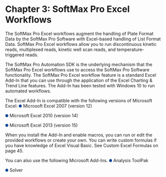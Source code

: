# Chapter 3: SoftMax Pro Excel Workflows

The SoftMax Pro Excel workflows augment the handling of Plate Format Data by the SoftMax Pro Software with Excel-based handling of List Format Data. SoftMax Pro Excel workflows allow you to run discontinuous kinetic reads, multiplexed reads, kinetic well scan reads, and temperature-triggered reads.

The SoftMax Pro Automation SDK is the underlying mechanism that the SoftMax Pro Excel workflows use to access the SoftMax Pro Software functionality. The SoftMax Pro Excel workflow feature is a standard Excel Add-In that you can use through the application of the Excel Charting & Trend Line features. The Add-In has been tested with Windows 10 to run automated workflows.

The Excel Add-In is compatible with the following versions of Microsoft Excel: ![](<../../../../../.gitbook/assets/1 (1) (1) (1) (1) (1) (1) (1).png>) Microsoft Excel 2007 (version 12)

![](<../../../../../.gitbook/assets/2 (2) (1) (1).png>) Microsoft Excel 2010 (version 14)

![](<../../../../../.gitbook/assets/3 (2) (1) (1).png>) Microsoft Excel 2013 (version 15)

When you install the Add-In and enable macros, you can run or edit the provided workflows or create your own. You can write custom formulas if you have knowledge of Excel Visual Basic. See Custom Excel Formulas on page 45.

You can also use the following Microsoft Add-Ins. ![](<../../../../../.gitbook/assets/4 (1) (1) (1) (1) (1) (1).png>) Analysis ToolPak

![](<../../../../../.gitbook/assets/5 (2) (1).png>) Solver
